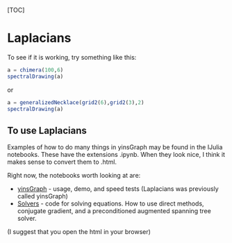 [TOC]

# Laplacians





To see if it is working, try something like this:

~~~julia
a = chimera(100,6)
spectralDrawing(a)
~~~

or

~~~julia
a = generalizedNecklace(grid2(6),grid2(3),2)
spectralDrawing(a)
~~~

## To use Laplacians

Examples of how to do many things in yinsGraph may be found in the IJulia notebooks.  These have the extensions .ipynb.  When they look nice, I think it makes sense to convert them to .html.

Right now, the notebooks worth looking at are:

* [yinsGraph](yinsGraph.html) - usage, demo, and speed tests (Laplacians was previously called yinsGraph)
* [Solvers](solvers.md) - code for solving equations.  How to use direct methods, conjugate gradient, and a preconditioned augmented spanning tree solver.


(I suggest that you open the html in your browser)




